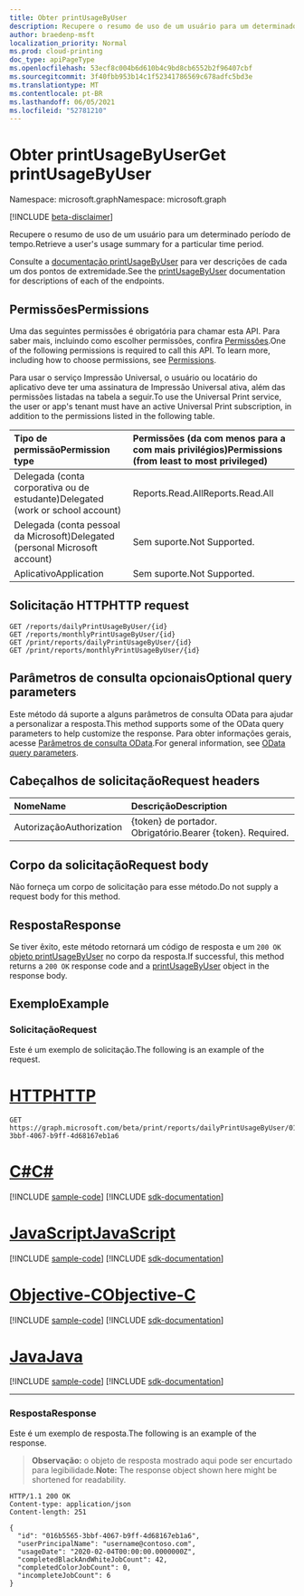 ```yaml
---
title: Obter printUsageByUser
description: Recupere o resumo de uso de um usuário para um determinado período de tempo.
author: braedenp-msft
localization_priority: Normal
ms.prod: cloud-printing
doc_type: apiPageType
ms.openlocfilehash: 53ecf8c004b6d610b4c9bd8cb6552b2f96407cbf
ms.sourcegitcommit: 3f40fbb953b14c1f52341786569c678adfc5bd3e
ms.translationtype: MT
ms.contentlocale: pt-BR
ms.lasthandoff: 06/05/2021
ms.locfileid: "52781210"
---
```

# <a name="get-printusagebyuser"></a><span data-ttu-id="bc5c3-103">Obter printUsageByUser</span><span class="sxs-lookup"><span data-stu-id="bc5c3-103">Get printUsageByUser</span></span>

<span data-ttu-id="bc5c3-104">Namespace: microsoft.graph</span><span class="sxs-lookup"><span data-stu-id="bc5c3-104">Namespace: microsoft.graph</span></span>

[!INCLUDE [beta-disclaimer](../../includes/beta-disclaimer.md)]

<span data-ttu-id="bc5c3-105">Recupere o resumo de uso de um usuário para um determinado período de tempo.</span><span class="sxs-lookup"><span data-stu-id="bc5c3-105">Retrieve a user's usage summary for a particular time period.</span></span> 

<span data-ttu-id="bc5c3-106">Consulte a [documentação printUsageByUser](../resources/printUsageByUser.md) para ver descrições de cada um dos pontos de extremidade.</span><span class="sxs-lookup"><span data-stu-id="bc5c3-106">See the [printUsageByUser](../resources/printUsageByUser.md) documentation for descriptions of each of the endpoints.</span></span>

## <a name="permissions"></a><span data-ttu-id="bc5c3-107">Permissões</span><span class="sxs-lookup"><span data-stu-id="bc5c3-107">Permissions</span></span>
<span data-ttu-id="bc5c3-p101">Uma das seguintes permissões é obrigatória para chamar esta API. Para saber mais, incluindo como escolher permissões, confira [Permissões](/graph/permissions-reference).</span><span class="sxs-lookup"><span data-stu-id="bc5c3-p101">One of the following permissions is required to call this API. To learn more, including how to choose permissions, see [Permissions](/graph/permissions-reference).</span></span>

<span data-ttu-id="bc5c3-110">Para usar o serviço Impressão Universal, o usuário ou locatário do aplicativo deve ter uma assinatura de Impressão Universal ativa, além das permissões listadas na tabela a seguir.</span><span class="sxs-lookup"><span data-stu-id="bc5c3-110">To use the Universal Print service, the user or app's tenant must have an active Universal Print subscription, in addition to the permissions listed in the following table.</span></span>

|<span data-ttu-id="bc5c3-111">Tipo de permissão</span><span class="sxs-lookup"><span data-stu-id="bc5c3-111">Permission type</span></span> | <span data-ttu-id="bc5c3-112">Permissões (da com menos para a com mais privilégios)</span><span class="sxs-lookup"><span data-stu-id="bc5c3-112">Permissions (from least to most privileged)</span></span> |
|:---------------|:--------------------------------------------|
|<span data-ttu-id="bc5c3-113">Delegada (conta corporativa ou de estudante)</span><span class="sxs-lookup"><span data-stu-id="bc5c3-113">Delegated (work or school account)</span></span>| <span data-ttu-id="bc5c3-114">Reports.Read.All</span><span class="sxs-lookup"><span data-stu-id="bc5c3-114">Reports.Read.All</span></span> |
|<span data-ttu-id="bc5c3-115">Delegada (conta pessoal da Microsoft)</span><span class="sxs-lookup"><span data-stu-id="bc5c3-115">Delegated (personal Microsoft account)</span></span>|<span data-ttu-id="bc5c3-116">Sem suporte.</span><span class="sxs-lookup"><span data-stu-id="bc5c3-116">Not Supported.</span></span>|
|<span data-ttu-id="bc5c3-117">Aplicativo</span><span class="sxs-lookup"><span data-stu-id="bc5c3-117">Application</span></span>|<span data-ttu-id="bc5c3-118">Sem suporte.</span><span class="sxs-lookup"><span data-stu-id="bc5c3-118">Not Supported.</span></span>|

## <a name="http-request"></a><span data-ttu-id="bc5c3-119">Solicitação HTTP</span><span class="sxs-lookup"><span data-stu-id="bc5c3-119">HTTP request</span></span>
<!-- { "blockType": "ignored" } -->
```http
GET /reports/dailyPrintUsageByUser/{id}
GET /reports/monthlyPrintUsageByUser/{id}
GET /print/reports/dailyPrintUsageByUser/{id}
GET /print/reports/monthlyPrintUsageByUser/{id}
```

## <a name="optional-query-parameters"></a><span data-ttu-id="bc5c3-120">Parâmetros de consulta opcionais</span><span class="sxs-lookup"><span data-stu-id="bc5c3-120">Optional query parameters</span></span>
<span data-ttu-id="bc5c3-121">Este método dá suporte a alguns parâmetros de consulta OData para ajudar a personalizar a resposta.</span><span class="sxs-lookup"><span data-stu-id="bc5c3-121">This method supports some of the OData query parameters to help customize the response.</span></span> <span data-ttu-id="bc5c3-122">Para obter informações gerais, acesse [Parâmetros de consulta OData](/graph/query-parameters).</span><span class="sxs-lookup"><span data-stu-id="bc5c3-122">For general information, see [OData query parameters](/graph/query-parameters).</span></span>

## <a name="request-headers"></a><span data-ttu-id="bc5c3-123">Cabeçalhos de solicitação</span><span class="sxs-lookup"><span data-stu-id="bc5c3-123">Request headers</span></span>
| <span data-ttu-id="bc5c3-124">Nome</span><span class="sxs-lookup"><span data-stu-id="bc5c3-124">Name</span></span>      |<span data-ttu-id="bc5c3-125">Descrição</span><span class="sxs-lookup"><span data-stu-id="bc5c3-125">Description</span></span>|
|:----------|:----------|
| <span data-ttu-id="bc5c3-126">Autorização</span><span class="sxs-lookup"><span data-stu-id="bc5c3-126">Authorization</span></span> | <span data-ttu-id="bc5c3-p103">{token} de portador. Obrigatório.</span><span class="sxs-lookup"><span data-stu-id="bc5c3-p103">Bearer {token}. Required.</span></span> |

## <a name="request-body"></a><span data-ttu-id="bc5c3-129">Corpo da solicitação</span><span class="sxs-lookup"><span data-stu-id="bc5c3-129">Request body</span></span>
<span data-ttu-id="bc5c3-130">Não forneça um corpo de solicitação para esse método.</span><span class="sxs-lookup"><span data-stu-id="bc5c3-130">Do not supply a request body for this method.</span></span>
## <a name="response"></a><span data-ttu-id="bc5c3-131">Resposta</span><span class="sxs-lookup"><span data-stu-id="bc5c3-131">Response</span></span>
<span data-ttu-id="bc5c3-132">Se tiver êxito, este método retornará um código de resposta e um `200 OK` [objeto printUsageByUser](../resources/printUsageByUser.md) no corpo da resposta.</span><span class="sxs-lookup"><span data-stu-id="bc5c3-132">If successful, this method returns a `200 OK` response code and a [printUsageByUser](../resources/printUsageByUser.md) object in the response body.</span></span>
## <a name="example"></a><span data-ttu-id="bc5c3-133">Exemplo</span><span class="sxs-lookup"><span data-stu-id="bc5c3-133">Example</span></span>
### <a name="request"></a><span data-ttu-id="bc5c3-134">Solicitação</span><span class="sxs-lookup"><span data-stu-id="bc5c3-134">Request</span></span>
<span data-ttu-id="bc5c3-135">Este é um exemplo de solicitação.</span><span class="sxs-lookup"><span data-stu-id="bc5c3-135">The following is an example of the request.</span></span>

# <a name="http"></a>[<span data-ttu-id="bc5c3-136">HTTP</span><span class="sxs-lookup"><span data-stu-id="bc5c3-136">HTTP</span></span>](#tab/http)
<!-- {
  "blockType": "request",
  "name": "get_printUsageByUser",
  "sampleKeys": ["016b5565-3bbf-4067-b9ff-4d68167eb1a6"]
}-->
```http
GET https://graph.microsoft.com/beta/print/reports/dailyPrintUsageByUser/016b5565-3bbf-4067-b9ff-4d68167eb1a6
```
# <a name="c"></a>[<span data-ttu-id="bc5c3-137">C#</span><span class="sxs-lookup"><span data-stu-id="bc5c3-137">C#</span></span>](#tab/csharp)
[!INCLUDE [sample-code](../includes/snippets/csharp/get-printusagesummarybyuser-csharp-snippets.md)]
[!INCLUDE [sdk-documentation](../includes/snippets/snippets-sdk-documentation-link.md)]

# <a name="javascript"></a>[<span data-ttu-id="bc5c3-138">JavaScript</span><span class="sxs-lookup"><span data-stu-id="bc5c3-138">JavaScript</span></span>](#tab/javascript)
[!INCLUDE [sample-code](../includes/snippets/javascript/get-printusagesummarybyuser-javascript-snippets.md)]
[!INCLUDE [sdk-documentation](../includes/snippets/snippets-sdk-documentation-link.md)]

# <a name="objective-c"></a>[<span data-ttu-id="bc5c3-139">Objective-C</span><span class="sxs-lookup"><span data-stu-id="bc5c3-139">Objective-C</span></span>](#tab/objc)
[!INCLUDE [sample-code](../includes/snippets/objc/get-printusagesummarybyuser-objc-snippets.md)]
[!INCLUDE [sdk-documentation](../includes/snippets/snippets-sdk-documentation-link.md)]

# <a name="java"></a>[<span data-ttu-id="bc5c3-140">Java</span><span class="sxs-lookup"><span data-stu-id="bc5c3-140">Java</span></span>](#tab/java)
[!INCLUDE [sample-code](../includes/snippets/java/get-printusagesummarybyuser-java-snippets.md)]
[!INCLUDE [sdk-documentation](../includes/snippets/snippets-sdk-documentation-link.md)]

---

### <a name="response"></a><span data-ttu-id="bc5c3-141">Resposta</span><span class="sxs-lookup"><span data-stu-id="bc5c3-141">Response</span></span>
<span data-ttu-id="bc5c3-142">Este é um exemplo de resposta.</span><span class="sxs-lookup"><span data-stu-id="bc5c3-142">The following is an example of the response.</span></span>
><span data-ttu-id="bc5c3-143">**Observação:** o objeto de resposta mostrado aqui pode ser encurtado para legibilidade.</span><span class="sxs-lookup"><span data-stu-id="bc5c3-143">**Note:** The response object shown here might be shortened for readability.</span></span>
<!-- {
  "blockType": "response",
  "truncated": true,
  "@odata.type": "microsoft.graph.printUsageByUser"
} -->
```http
HTTP/1.1 200 OK
Content-type: application/json
Content-length: 251

{
  "id": "016b5565-3bbf-4067-b9ff-4d68167eb1a6",
  "userPrincipalName": "username@contoso.com",
  "usageDate": "2020-02-04T00:00:00.0000000Z",
  "completedBlackAndWhiteJobCount": 42,
  "completedColorJobCount": 0,
  "incompleteJobCount": 6
}
```

<!-- uuid: 8fcb5dbc-d5aa-4681-8e31-b001d5168d79
2015-10-25 14:57:30 UTC -->
<!-- {
  "type": "#page.annotation",
  "description": "Get printUsageByUser",
  "keywords": "",
  "section": "documentation",
  "tocPath": ""
}-->

